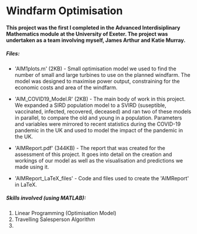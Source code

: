 # Windfarm Optimisation

#### This project was the first I completed in the Advanced Interdisiplinary Mathematics module at the University of Exeter. The project was undertaken as a team involving myself, James Arthur and Katie Murray.

##### Files:

- 'AIM1plots.m' (2KB) - Small optimisation model we used to find the number of small and large turbines to use on the planned windfarm. The model was designed to maximise power output, constraining for the economic costs and area of the windfarm.

- 'AIM_COVID19_Model.R' (2KB) - The main body of work in this project. We expanded a SIRD population model to a SVIRD (suseptible, vaccinated, infected, recovered, deceased) and ran two of these models in parallel, to compare the old and young in a population. Parameters and variables were mirrored to recent statistics during the COVID-19 pandemic in the UK and used to model the impact of the pandemic in the UK.

- 'AIMReport.pdf' (344KB) - The report that was created for the assessment of this project. It goes into detail on the creation and workings of our model as well as the visualisation and predictions we made using it.

- 'AIMReport_LaTeX_files' - Code and files used to create the 'AIMReport' in LaTeX.

##### Skills involved (using <b>MATLAB</b>):

1.  Linear Programming (Optimisation Model)
2.  Travelling Salesperson Algorithm
3.  
